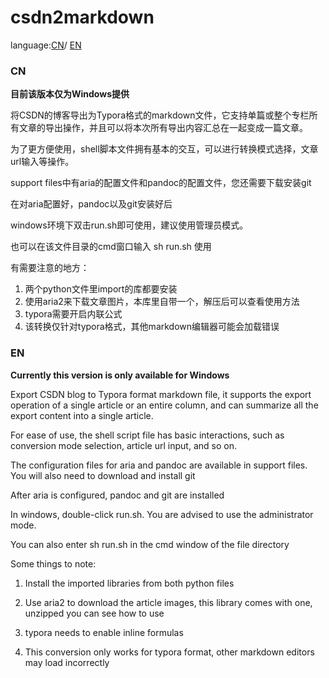 # csdn2markdown

language:[CN](###CN)/ [EN](###EN)

### CN

**目前该版本仅为Windows提供**

将CSDN的博客导出为Typora格式的markdown文件，它支持单篇或整个专栏所有文章的导出操作，并且可以将本次所有导出内容汇总在一起变成一篇文章。

为了更方便使用，shell脚本文件拥有基本的交互，可以进行转换模式选择，文章url输入等操作。

support files中有aria的配置文件和pandoc的配置文件，您还需要下载安装git

在对aria配置好，pandoc以及git安装好后

windows环境下双击run.sh即可使用，建议使用管理员模式。

也可以在该文件目录的cmd窗口输入 sh run.sh 使用

有需要注意的地方：

1.  两个python文件里import的库都要安装
2.  使用aria2来下载文章图片，本库里自带一个，解压后可以查看使用方法
3.  typora需要开启内联公式
4.  该转换仅针对typora格式，其他markdown编辑器可能会加载错误

### EN

**Currently this version is only available for Windows**

Export CSDN blog to Typora format markdown file, it supports the export operation of a single article or an entire column, and can summarize all the export content into a single article.

For ease of use, the shell script file has basic interactions, such as conversion mode selection, article url input, and so on.

The configuration files for aria and pandoc are available in support files. You will also need to download and install git

After aria is configured, pandoc and git are installed

In windows, double-click run.sh. You are advised to use the administrator mode.

You can also enter sh run.sh in the cmd window of the file directory

Some things to note:

1.   Install the imported libraries from both python files

2.   Use aria2 to download the article images, this library comes with one, unzipped you can see how to use

3.   typora needs to enable inline formulas

4.   This conversion only works for typora format, other markdown editors may load incorrectly
